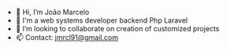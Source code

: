 - 👋 Hi, I’m João Marcelo
- 🌱 I'm a web systems developer backend Php Laravel
- 💞️ I’m looking to collaborate on creation of customized projects
- 📫 Contact: jmrcl91@gmail.com

<!---
Jooaomar/Jooaomar is a ✨ special ✨ repository because its `README.md` (this file) appears on your GitHub profile.
You can click the Preview link to take a look at your changes.
--->
